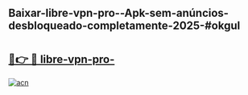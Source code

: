 ## Baixar-libre-vpn-pro--Apk-sem-anúncios-desbloqueado-completamente-2025-#okgul

# <h2><a href="https://ainizakaria.my?title=libre-vpn-pro-&ref=20M">🔗👉 🔴 libre-vpn-pro-</a></h2>

[![acn](https://github.com/user-attachments/assets/0f9c940e-d8b0-45ae-aac7-cd30a18b3e1c)](https://ainizakaria.my?title=libre-vpn-pro-&ref=20M)

